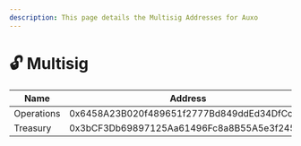 ```yaml
---
description: This page details the Multisig Addresses for Auxo
---
```


# 🔓 Multisig

| Name       | Address                                    |
| ---------- | ------------------------------------------ |
| Operations | 0x6458A23B020f489651f2777Bd849ddEd34DfCcd2 |
| Treasury   | 0x3bCF3Db69897125Aa61496Fc8a8B55A5e3f245d5 |
